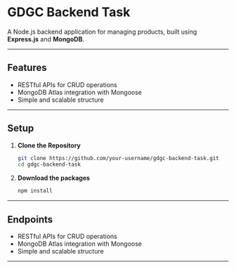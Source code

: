 # GDGC Backend Task

A Node.js backend application for managing products, built using **Express.js** and **MongoDB**.

---

## Features
- RESTful APIs for CRUD operations
- MongoDB Atlas integration with Mongoose
- Simple and scalable structure

---

## Setup

1. **Clone the Repository**  
   ```bash
   git clone https://github.com/your-username/gdgc-backend-task.git
   cd gdgc-backend-task

2. **Download the packages**  
   ```bash
   npm install

---
   
## Endpoints
- RESTful APIs for CRUD operations
- MongoDB Atlas integration with Mongoose
- Simple and scalable structure

---
